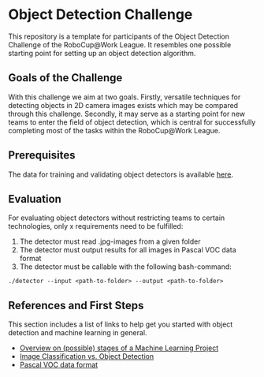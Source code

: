 # Object Detection Challenge

This repository is a template for participants of the Object Detection Challenge of the RoboCup@Work League. 
It resembles one possible starting point for setting up an object detection algorithm.

## Goals of the Challenge

With this challenge we aim at two goals. 
Firstly, versatile techniques for detecting objects in 2D camera images exists which may be compared through this challenge. 
Secondly, it may serve as a starting point for new teams to enter the field of object detection, which is central for successfully completing most of the tasks within the RoboCup@Work League.

## Prerequisites

The data for training and validating object detectors is available [here](???).

## Evaluation

For evaluating object detectors without restricting teams to certain technologies, only x requirements need to be fulfilled:

1. The detector must read .jpg-images from a given folder
2. The detector must output results for all images in Pascal VOC data format
3. The detector must be callable with the following bash-command:

```
./detector --input <path-to-folder> --output <path-to-folder>
```

## References and First Steps

This section includes a list of links to help get you started with object detection and machine learning in general.
* [Overview on (possible) stages of a Machine Learning Project](https://towardsdatascience.com/10-stages-of-a-machine-learning-project-in-2020-and-where-you-fit-cb73ad4726cb)
* [Image Classification vs. Object Detection](https://www.datacamp.com/community/tutorials/object-detection-guide)
* [Pascal VOC data format](https://towardsdatascience.com/coco-data-format-for-object-detection-a4c5eaf518c5)

